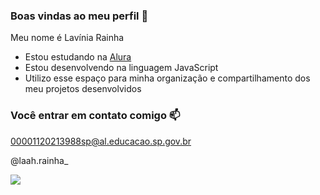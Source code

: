 ### Boas vindas ao meu perfil 🌸

Meu nome é Lavínia Rainha

- Estou estudando na [Alura](https://www.alura.com.br)
- Estou desenvolvendo na linguagem JavaScript
- Utilizo esse espaço para minha organização e compartilhamento dos meu projetos desenvolvidos

### Você entrar em contato comigo 📫

00001120213988sp@al.educacao.sp.gov.br

@laah.rainha_

![](https://media1.tenor.com/m/gTVmGnpm_lQAAAAd/stranger-things4-stranger-things.gif)
